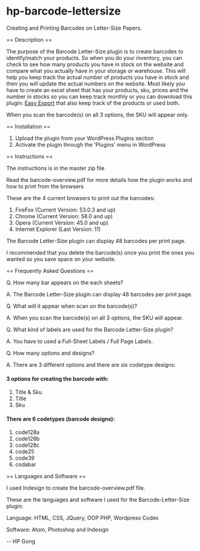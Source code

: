 # hp-barcode-lettersize

Creating and Printing Barcodes on Letter-Size Papers.

== Description ==

The purpose of the Barcode Letter-Size plugin is to create barcodes to identify/match your products. So when you do your 
inventory, you can check to see how many products you have in stock on the website and compare what you actually have in
your storage or warehouse. This will help you keep track the actual number of products you have in stock and then you will
update the actual numbers on the website. Most likely you have to create an excel sheet that has your products, sku, prices
and the number in stocks so you can keep track monthly or you can download this plugin: <a href="https://wordpress.org/plugins/easy-export/">Easy Export</a> 
that also keep track of the products or used both.

When you scan the barcode(s) on all 3 options, the SKU will appear only.

== Installation ==

1. Upload the plugin from your WordPress Plugins section
2. Activate the plugin through the 'Plugins' menu in WordPress

== Instructions ==

The instructions is in the master zip file

Read the barcode-overview.pdf for more details how the plugin works and how to print from the browsers

These are the 4 current browsers to print out the barcodes:

1. FireFox (Current Version: 53.0.3 and up)
2. Chrome (Current Version: 58.0 and up)
3. Opera (Current Version: 45.0 and up)
4. Internet Explorer (Last Version: 11)

The Barcode Letter-Size plugin can display 48 barcodes per print page. 

I recommended that you delete the barcode(s) once you print the ones you wanted so you save space on your website.

== Frequently Asked Questions == 

Q. How many bar appears on the each sheets?

A. The Barcode Letter-Size plugin can display 48 barcodes per print page.

Q. What will it appear when scan on the barcode(s)?

A. When you scan the barcode(s) on all 3 options, the SKU will appear.

Q. What kind of labels are used for the Barcode Letter-Size plugin?

A. You have to used a Full-Sheet Labels / Full Page Labels.

Q. How many options and designs?

A. There are 3 different options and there are six codetype designs:

<h4>3 options for creating the barcode with:</h4>

1. Title & Sku
2. Title
3. Sku

<h4>There are 6 codetypes (barcode designs):</h4>

1. code128a
2. code128b
3. code128c
4. code25
5. code39
6. codabar

== Languages and Software ==

I used Indesign to create the barcode-overview.pdf file.

These are the languages and software I used for the Barcode-Letter-Size plugin:

Language: HTML, CSS, JQuery, OOP PHP, Wordpress Codex

Software: Atom, Photoshop and Indesign

-- HP Gong
